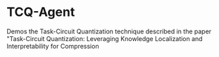 # TCQ-Agent
Demos the Task-Circuit Quantization technique described in the paper "Task-Circuit Quantization: Leveraging Knowledge Localization and Interpretability for Compression
